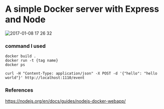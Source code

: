 # A simple Docker server with Express and Node

![2017-01-08 17 26 32](https://cloud.githubusercontent.com/assets/19645990/21754134/fc08429c-d5c7-11e6-87b7-4b38e04fcb91.gif)

### command I used

```
docker build .
docker run -t {tag name}
docker ps
```

`curl -H "Content-Type: application/json" -X POST -d '{"hello": "hello world"}' http://localhost:1110/event`

### References
https://nodejs.org/en/docs/guides/nodejs-docker-webapp/
